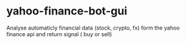 # yahoo-finance-bot-gui
Analyse automaticly financial data (stock, crypto, fx) form the yahoo finance api and return signal ( buy or sell)
